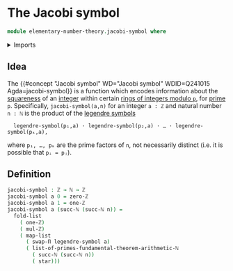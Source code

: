 # The Jacobi symbol

```agda
module elementary-number-theory.jacobi-symbol where
```

<details><summary>Imports</summary>

```agda
open import elementary-number-theory.fundamental-theorem-of-arithmetic
open import elementary-number-theory.integers
open import elementary-number-theory.legendre-symbol
open import elementary-number-theory.multiplication-integers
open import elementary-number-theory.natural-numbers

open import foundation.type-arithmetic-dependent-function-types
open import foundation.unit-type

open import lists.functoriality-lists
open import lists.lists
```

</details>

## Idea

The
{{#concept "Jacobi symbol" WD="Jacobi symbol" WDID=Q241015 Agda=jacobi-symbol}}
is a function which encodes information about the
[squareness](elementary-number-theory.squares-modular-arithmetic.md) of an
[integer](elementary-number-theory.integers.md) within certain
[rings of integers modulo `p`](elementary-number-theory.modular-arithmetic.md),
for [prime](elementary-number-theory.prime-numbers.md) `p`. Specifically,
`jacobi-symbol(a,n)` for an integer `a : ℤ` and natural number `n : ℕ` is the
product of the [legendre symbols](elementary-number-theory.legendre-symbol.md)

```text
  legendre-symbol(p₁,a) · legendre-symbol(p₂,a) · … · legendre-symbol(pₖ,a),
```

where `p₁, …, pₖ` are the prime factors of `n`, not necessarily distinct (i.e.
it is possible that `pᵢ = pⱼ`).

## Definition

```agda
jacobi-symbol : ℤ → ℕ → ℤ
jacobi-symbol a 0 = zero-ℤ
jacobi-symbol a 1 = one-ℤ
jacobi-symbol a (succ-ℕ (succ-ℕ n)) =
  fold-list
    ( one-ℤ)
    ( mul-ℤ)
    ( map-list
      ( swap-Π legendre-symbol a)
      ( list-of-primes-fundamental-theorem-arithmetic-ℕ
        ( succ-ℕ (succ-ℕ n))
        ( star)))
```
